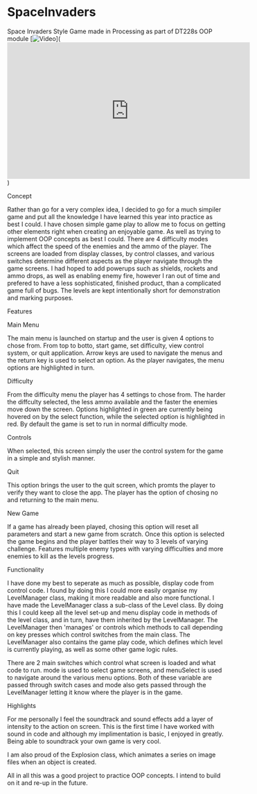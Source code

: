# SpaceInvaders
Space Invaders Style Game made in Processing as part of DT228s OOP module 
[![Video](THUMBNAIL)](<iframe width="560" height="315" src="https://www.youtube.com/embed/KMusvw-UfcI" frameborder="0" allowfullscreen></iframe>)

Concept

Rather than go for a very complex idea, I decided to go for a much simpiler game and put all the knowledge I have learned this year into practice as best I could. I have chosen simple game play to allow me to focus on getting other elements right when creating an enjoyable game. As well as trying to implement OOP concepts as best I could. There are 4 difficulty modes which affect the speed of the enemies and the ammo of the player. The screens are loaded from display classes, by control classes, and various switches determine different aspects as the player navigate through the game screens. I had hoped to add powerups such as shields, rockets and ammo drops, as well as enabling enemy fire, however I ran out of time and prefered to have a less sophisticated, finished product, than a complicated game full of bugs. The levels are kept intentionally short for demonstration and marking purposes. 

Features

  Main Menu
  
  The main menu is launched on startup and the user is given 4 options to chose from. From top to botto, start game, set difficulty, view control system, or quit application. Arrow keys are used to navigate the menus and the return key is used to select an option. As the player navigates, the menu options are highlighted in turn.
  
  
  Difficulty
  
  From the difficulty menu the player has 4 settings to chose from. The harder the diffculty selected, the less ammo available and the faster the enemies move down the screen. Options highlighted in green are currently being hovered on by the select function, while the selected option is highlighted in red. By default the game is set to run in normal difficulty mode.
  
  Controls
  
  When selected, this screen simply the user the control system for the game in a simple and stylish manner.
  
  
  Quit
  
  This option brings the user to the quit screen, which promts the player to verify they want to close the app. The player has the option of chosing no and returning to the main menu.
  
  New Game
  
  If a game has already been played, chosing this option will reset all parameters and start a new game from scratch. Once this option is selected the game begins and the player battles their way to 3 levels of varying challenge. Features multiple enemy types with varying difficulties and more enemies to kill as the levels progress.
  
  
  
Functionality

  I have done my best to seperate as much as possible, display code from control code. I found by doing this I could more easily organise my LevelManager class, making it more readable and also more functional. I have made the LevelManager class a sub-class of the Level class. By doing this I could keep all the level set-up and menu display code in methods of the level class, and in turn, have them inherited by the LevelManager. The LevelManager then 'manages' or controls which methods to call depending on key presses which control switches from the main class. 
The LevelManager also contains the game play code, which defines which level is currently playing, as well as some other game logic rules.

There are 2 main switches which control what screen is loaded and what code to run. mode is used to select game screens, and menuSelect is used to navigate around the various menu options. Both of these variable are passed through switch cases and mode also gets passed through the LevelManager letting it know where the player is in the game. 


Highlights

  For me personally I feel the soundtrack and sound effects add a layer of intensity to the action on screen. This is the first time I have worked with sound in code and although my implimentation is basic, I enjoyed in greatly. Being able to soundtrack your own game is very cool. 
  
I am also proud of the Explosion class, which animates a series on image files when an object is created.

All in all this was a good project to practice OOP concepts. I intend to build on it and re-up in the future.
